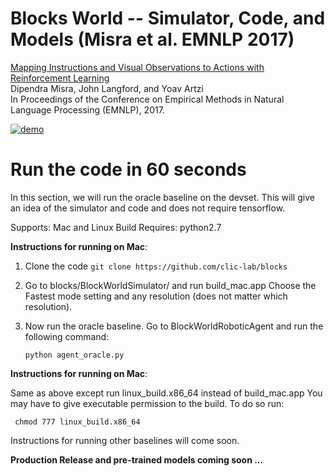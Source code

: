 # Blocks World -- Simulator, Code, and Models (Misra et al. EMNLP 2017)

[Mapping Instructions and Visual Observations to Actions with Reinforcement Learning](https://arxiv.org/abs/1704.08795)  
Dipendra Misra, John Langford, and Yoav Artzi  
In Proceedings of the Conference on Empirical Methods in Natural Language Processing (EMNLP), 2017.  

[![demo](http://yoavartzi.com/temp/emnlp2017-video.gif "Blocks Demo (full approach)")](https://youtu.be/fmCP-SdDOT0)

# Run the code in 60 seconds 

In this section, we will run the oracle baseline on the devset. This will give an idea of the simulator and code 
and does not require tensorflow.

Supports: Mac and Linux Build
Requires: python2.7

**Instructions for running on Mac**:

1) Clone the code  ``git clone https://github.com/clic-lab/blocks``
2) Go to blocks/BlockWorldSimulator/ and run build_mac.app
   Choose the Fastest mode setting and any resolution (does not matter which resolution).
3) Now run the oracle baseline. Go to BlockWorldRoboticAgent and run the following command:
     
      ``python agent_oracle.py``

**Instructions for running on Mac**:

Same as above except run linux_build.x86_64 instead of build_mac.app
You may have to give executable permission to the build. To do so run:

`` chmod 777 linux_build.x86_64``

Instructions for running other baselines will come soon.

**Production Release and pre-trained models coming soon ...**

